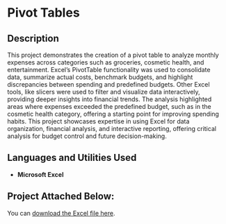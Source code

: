 <h1>Pivot Tables</h1>

<h2>Description</h2>
This project demonstrates the creation of a pivot table to analyze monthly expenses across categories such as groceries, cosmetic health, and entertainment. Excel’s PivotTable functionality was used to consolidate data, summarize actual costs, benchmark budgets, and highlight discrepancies between spending and predefined budgets. Other Excel tools, like slicers were used to filter and visualize data interactively, providing deeper insights into financial trends. The analysis highlighted areas where expenses exceeded the predefined budget, such as in the cosmetic health category, offering a starting point for improving spending habits. This project showcases expertise in using Excel for data organization, financial analysis, and interactive reporting, offering critical analysis for budget control and future decision-making.
<br />


<h2>Languages and Utilities Used</h2>

- <b>Microsoft Excel</b>

<h2>Project Attached Below:</h2>

You can [download the Excel file here](Kayla%20WALKER%20Pivot-Table.xlsx).


